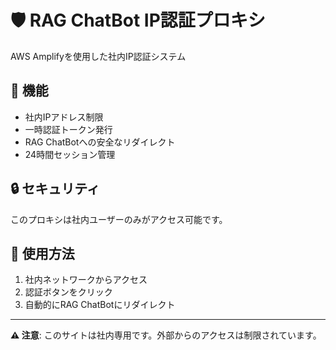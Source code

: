 # 🛡️ RAG ChatBot IP認証プロキシ

AWS Amplifyを使用した社内IP認証システム

## 🎯 機能
- 社内IPアドレス制限
- 一時認証トークン発行  
- RAG ChatBotへの安全なリダイレクト
- 24時間セッション管理

## 🔒 セキュリティ
このプロキシは社内ユーザーのみがアクセス可能です。

## 📱 使用方法
1. 社内ネットワークからアクセス
2. 認証ボタンをクリック
3. 自動的にRAG ChatBotにリダイレクト

---
**⚠️ 注意**: このサイトは社内専用です。外部からのアクセスは制限されています。

